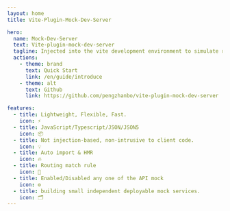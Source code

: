 ```yaml
---
layout: home
title: Vite-Plugin-Mock-Dev-Server

hero:
  name: Mock-Dev-Server
  text: Vite-plugin-mock-dev-server
  tagline: Injected into the vite development environment to simulate requests and data responses.
  actions:
    - theme: brand
      text: Quick Start
      link: /en/guide/introduce
    - theme: alt
      text: Github
      link: https://github.com/pengzhanbo/vite-plugin-mock-dev-server

features:
  - title: Lightweight, Flexible, Fast.
    icon: ⚡️
  - title: JavaScript/Typescript/JSON/JSON5
    icon: 📦
  - title: Not injection-based, non-intrusive to client code.
    icon: 💡
  - title: Auto import & HMR
    icon: 🔥
  - title: Routing match rule
    icon: 🦾
  - title: Enabled/Disabled any one of the API mock
    icon: ⚙️
  - title: building small independent deployable mock services.
    icon: 🗂
---
```

